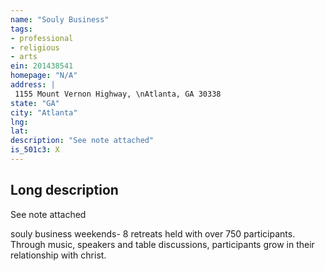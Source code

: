 ```yaml
---
name: "Souly Business"
tags:
- professional
- religious
- arts
ein: 201438541
homepage: "N/A"
address: |
 1155 Mount Vernon Highway, \nAtlanta, GA 30338
state: "GA"
city: "Atlanta"
lng: 
lat: 
description: "See note attached"
is_501c3: X
---
```


## Long description

See note attached
  
  souly business weekends- 8 retreats held with over 750 participants. Through music, speakers and table discussions, participants grow in their relationship with christ. 
